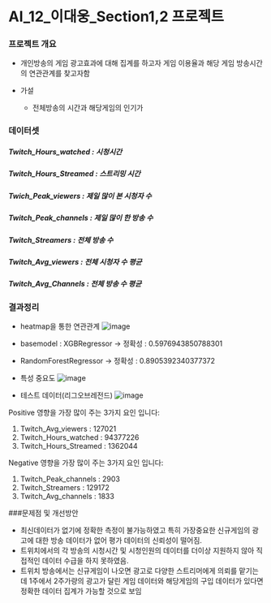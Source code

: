 # AI_12_이대웅_Section1,2 프로젝트

### 프로젝트 개요
+ 개인방송의 게임 광고효과에 대해 집계를 하고자 게임 이용율과 해당 게임 방송시간의 연관관계를 찾고자함

+ 가설
  + 전체방송의 시간과 해당게임의 인기가 

### 데이터셋
##### Twitch_Hours_watched : 시청시간
##### Twitch_Hours_Streamed : 스트리밍 시간
##### Twich_Peak_viewers : 제일 많이 본 시청자 수
##### Twitch_Peak_channels : 제일 많이 한 방송 수
##### Twitch_Streamers : 전체 방송 수
##### Twitch_Avg_viewers : 전체 시청자 수 평균
##### Twitch_Avg_Channels : 전체 방송 수 평균


### 결과정리
+ heatmap을 통한 연관관계
![image](https://user-images.githubusercontent.com/74826174/189703392-f8fa8d2a-dd80-4e09-b407-5212dc5b3f66.png)
+ basemodel : XGBRegressor -> 정확성 : 0.5976943850788301
+ RandomForestRegressor -> 정확성 : 0.8905392340377372
+ 특성 중요도
![image](https://user-images.githubusercontent.com/74826174/189703528-f96e7345-aa6c-4a7d-b5ea-845346893f1d.png)

+ 테스트 데이터(리그오브레전드)
![image](https://user-images.githubusercontent.com/74826174/189703724-f8bc9e4d-d328-4d11-b639-fd281f8f9ac2.png)

Positive 영향을 가장 많이 주는 3가지 요인 입니다:
1. Twitch_Avg_viewers : 127021
2. Twitch_Hours_watched : 94377226
3. Twitch_Hours_Streamed : 1362044


Negative 영향을 가장 많이 주는 3가지 요인 입니다:
1. Twitch_Peak_channels : 2903
2. Twitch_Streamers : 129172
3. Twitch_Avg_channels : 1833

###문제점 및 개선방안
+ 최신데이터가 없기에 정확한 측정이 불가능하였고 특히 가장중요한 신규게임의 광고에 대한 방송 데이터가 없어 평가 데이터의 신뢰성이 떨어짐.
+ 트위치에서의 각 방송의 시청시간 및 시청인원의 데이터를 더이상 지원하지 않아 직접적인 데이터 수급을 하지 못하였음.
+ 트위치 방송에서는 신규게임이 나오면 광고로 다양한 스트리머에게 의뢰를 맡기는데 1주에서 2주가량의 광고가 달린 게임 데이터와 해당게임의 구입 데이터가 있다면 정확한 데이터 집계가 가능할 것으로 보임
